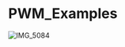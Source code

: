 # PWM_Examples

![IMG_5084](https://github.com/chibaf/SSR-PWM-Raspberry-Pi/assets/1296728/802627d9-b283-49ee-a85a-894a6caa02e1)
